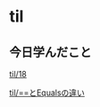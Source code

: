 # til

## 今日学んだこと

[til/18](https://github.com/tokiohamamatsu/til/blob/master/%E6%B4%BB%E5%8B%95%E8%A8%98%E9%8C%B2/2021/02/18.md)

[til/==とEqualsの違い](https://github.com/tokiohamamatsu/til/blob/master/c%23/%3D%3D%E3%81%A8Equals%E3%81%AE%E9%81%95%E3%81%84.md)